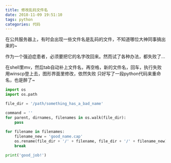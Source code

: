 ```yaml
---
title: 修改乱码文件名
date: 2018-11-09 19:51:10
tags: python
categories: 代码
---
```


在公共服务器上，有时会出现一些文件名是乱码的文件，不知道哪位大神同事搞出来的~

作为一个强迫症患者，必须要把它的名字改回来。然而试了各种办法，都失败了…

在shell里mv，然后tab自动补上文件名，再空格，新的文件名，回车，执行失败
用winscp登上去，图形界面里修改，依然失败
只好写了一段python代码来重命名，也是醉了~

```python
import os
import os.path

file_dir = '/path/something_has_a_bad_name'

command = ''
for parent, dirnames, filenames in os.walk(file_dir):
    pass
    
for filename in filenames:
    filename_new = 'good_name.cap'
    os.rename(file_dir + '/' + filename, file_dir + '/' + filename_new)
    break

print('good_job!')
```